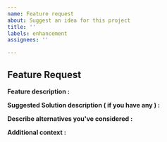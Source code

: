 ```yaml
---
name: Feature request
about: Suggest an idea for this project
title: ''
labels: enhancement
assignees: ''

---
```


## Feature Request

**Feature description :**
<!-- A clear and concise description of what the problem is. Ex. I'm having problems with [...] -->
<!-- Please try to link the issue id(s), if there is an issue about the problem. -->

**Suggested Solution description ( if you have any ) :**
<!-- A clear and concise description of what you want to happen. -->

**Describe alternatives you've considered :**
<!-- A clear and concise description of any alternative solutions or features you've considered. -->

**Additional context :**
<!-- Add any other context or screenshots about the feature request here. -->
